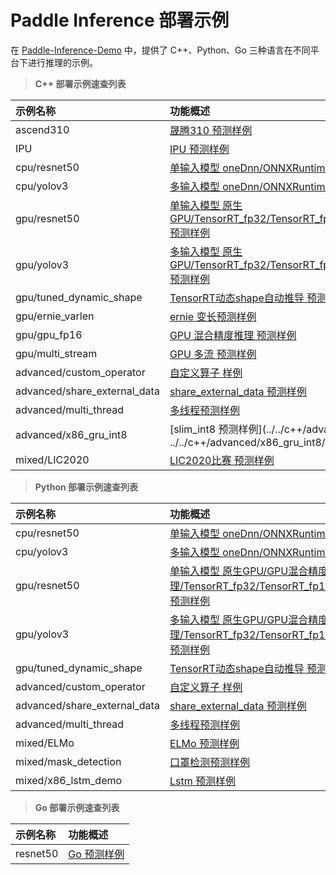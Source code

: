 # Paddle Inference 部署示例

在 [Paddle-Inference-Demo](https://github.com/PaddlePaddle/Paddle-Inference-Demo) 中，提供了 C++、Python、Go 三种语言在不同平台下进行推理的示例。


> **C++ 部署示例速查列表**

|    示例名称   |   功能概述  | 
| :---- | :---- | 
|ascend310 |[晟腾310 预测样例](../../c++/ascend310/)|
|IPU |[IPU 预测样例](../../c++/IPU/)|
|cpu/resnet50  |[单输入模型 oneDnn/ONNXRuntime 预测样例](../../c++/cpu/resnet50/)|
|cpu/yolov3|[多输入模型 oneDnn/ONNXRuntime 预测样例](../../c++/cpu/yolov3/)|
|gpu/resnet50|[单输入模型 原生GPU/TensorRT_fp32/TensorRT_fp16/TensorRT_int8/TensorRT_dynamic_shape 预测样例](../../c++/gpu/resnet50/)|
|gpu/yolov3|[多输入模型 原生GPU/TensorRT_fp32/TensorRT_fp16/TensorRT_int8/TensorRT_dynamic_shape 预测样例](../../c++/gpu/yolov3/)|
|gpu/tuned_dynamic_shape|[TensorRT动态shape自动推导 预测样例](../../c++/gpu/tuned_dynamic_shape/)|
|gpu/ernie_varlen|[ernie 变长预测样例](../../c++/gpu/ernie-varlen/)|
|gpu/gpu_fp16|[GPU 混合精度推理 预测样例](../../c++/gpu/gpu_fp16/)|
|gpu/multi_stream|[GPU 多流 预测样例](../../c++/gpu/multi_stream/)|
|advanced/custom_operator|[自定义算子 样例](../../c++/advanced/custom_operator/)|
|advanced/share_external_data|[share_external_data 预测样例](../../c++/advanced/share_external_data/)|
|advanced/multi_thread|[多线程预测样例](../../c++/advanced/multi_thread/)|
|advanced/x86_gru_int8|[slim_int8 预测样例](../../c++/advanced/custom-operator/ ../../c++/advanced/x86_gru_int8/)|
|mixed/LIC2020|[LIC2020比赛 预测样例](../../c++/mixed/LIC2020/)|


> **Python 部署示例速查列表**

|    示例名称   |   功能概述  | 
| :---- | :---- | 
|cpu/resnet50|[单输入模型 oneDnn/ONNXRuntime 预测样例](../../python/cpu/resnet50/)|
|cpu/yolov3|[多输入模型 oneDnn/ONNXRuntime 预测样例](../../python/cpu/yolov3/)|
|gpu/resnet50|[单输入模型 原生GPU/GPU混合精度推理/TensorRT_fp32/TensorRT_fp16/TensorRT_int8/TensorRT_dynamic_shape 预测样例](../../python/gpu/resnet50/)|
|gpu/yolov3|[多输入模型 原生GPU/GPU混合精度推理/TensorRT_fp32/TensorRT_fp16/TensorRT_int8/TensorRT_dynamic_shape 预测样例](../../python/gpu/yolov3/)|
|gpu/tuned_dynamic_shape|[TensorRT动态shape自动推导 预测样例](../../python/gpu/tuned_dynamic_shape/)|
|advanced/custom_operator|[自定义算子 样例](../../python/advanced/custom_operator/)|
|advanced/share_external_data|[share_external_data 预测样例](../../python/advanced/share_external_data/)|
|advanced/multi_thread|[多线程预测样例](../../python/advanced/multi_thread/)|
|mixed/ELMo|[ELMo 预测样例](../../python/mixed/ELMo/)|
|mixed/mask_detection|[口罩检测预测样例](../../python/mixed/mask_detection/)|
|mixed/x86_lstm_demo|[Lstm 预测样例](../../python/mixed/x86_lstm_demo/)|
   

> **Go 部署示例速查列表**

|    示例名称   |   功能概述  | 
| :---- | :---- | 
|resnet50|[Go 预测样例](../../go/resnet50/)|

